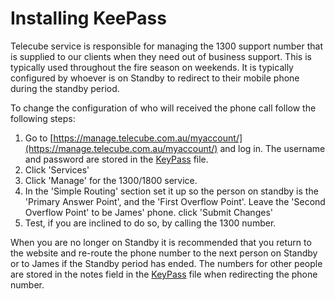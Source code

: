 # Installing KeePass

Telecube service is responsible for managing the 1300 support number that is supplied to our clients when they need
out of business support. This is typically used throughout the fire season on weekends. It is typically configured
by whoever is on Standby to redirect to their mobile phone during the standby period.

To change the configuration of who will received the phone call follow the following steps:

1. Go to [https://manage.telecube.com.au/myaccount/](https://manage.telecube.com.au/myaccount/) and log in. The
username and password are stored in the [KeyPass](KeyPass.md) file.
2. Click 'Services'
3. Click 'Manage' for the 1300/1800 service.
4. In the 'Simple Routing' section set it up so the person on standby is the 'Primary Answer Point', and the
'First Overflow Point'. Leave the 'Second Overflow Point' to be James' phone. click 'Submit Changes'
5. Test, if you are inclined to do so, by calling the 1300 number.

When you are no longer on Standby it is recommended that you return to the website and re-route the phone number
to the next person on Standby or to James if the Standby period has ended. The numbers for other people are stored
in the notes field in the [KeyPass](KeyPass.md) file when redirecting the phone number.

